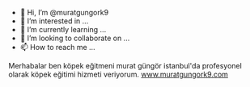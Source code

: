 - 👋 Hi, I’m @muratgungork9
- 👀 I’m interested in ...
- 🌱 I’m currently learning ...
- 💞️ I’m looking to collaborate on ...
- 📫 How to reach me ...

<!---
muratgungork9/muratgungork9 is a ✨ special ✨ repository because its `README.md` (this file) appears on your GitHub profile.
You can click the Preview link to take a look at your changes.
--->
Merhabalar ben köpek eğitmeni murat güngör istanbul'da profesyonel olarak köpek eğitimi hizmeti veriyorum.
www.muratgungork9.com
